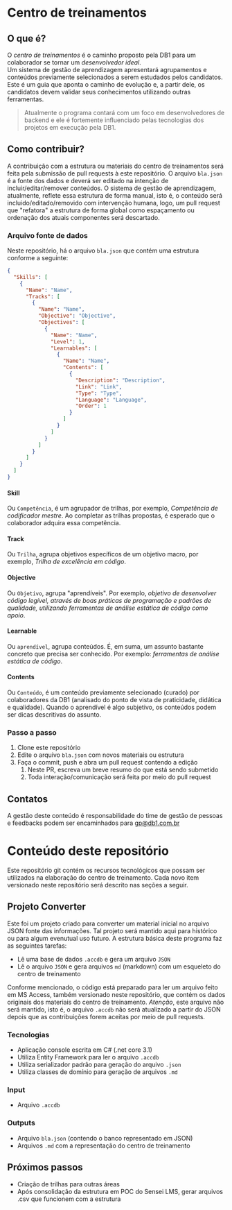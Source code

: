 # Centro de treinamentos

## O que é?
O *centro de treinamentos* é o caminho proposto pela DB1 para um colaborador se tornar um _desenvolvedor ideal_.  
Um sistema de gestão de aprendizagem apresentará agrupamentos e conteúdos previamente selecionados a serem estudados pelos candidatos.
Este é um guia que aponta o caminho de evolução e, a partir dele, os candidatos devem validar seus conhecimentos utilizando outras ferramentas.

> Atualmente o programa contará com um foco em desenvolvedores de backend e ele é fortemente influenciado pelas tecnologias dos projetos em execução pela DB1.

## Como contribuir?
A contribuição com a estrutura ou materiais do centro de treinamentos será feita pela submissão de pull requests à este repositório.
O arquivo `bla.json` é a fonte dos dados e deverá ser editado na intenção de incluir/editar/remover conteúdos.
O sistema de gestão de aprendizagem, atualmente, reflete essa estrutura de forma manual, isto é, o conteúdo será incluido/editado/removido com intervenção humana, logo, um pull request que "refatora" a estrutura de forma global como espaçamento ou ordenação dos atuais componentes será descartado.

### Arquivo fonte de dados
Neste repositório, há o arquivo `bla.json` que contém uma estrutura conforme a seguinte:
```json
{
  "Skills": [
    {
      "Name": "Name",
      "Tracks": [
        {
          "Name": "Name",
          "Objective": "Objective",
          "Objectives": [
            {
              "Name": "Name",
              "Level": 1,
              "Learnables": [
                {
                  "Name": "Name",
                  "Contents": [
                    {
                      "Description": "Description",
                      "Link": "Link",
                      "Type": "Type",
                      "Language": "Language",
                      "Order": 1
                    }
                  ]
                }
              ]
            }
          ]
        }
      ]
    }
  ]
}
```
#### Skill
Ou `Competência`, é um agrupador de trilhas, por exemplo, _Competência de codificador mestre_. Ao completar as trilhas propostas, é esperado que o colaborador adquira essa competência.

#### Track
Ou `Trilha`, agrupa objetivos específicos de um objetivo macro, por exemplo, _Trilha de excelência em código_.

#### Objective
Ou `Objetivo`, agrupa "aprendíveis". Por exemplo, _objetivo de desenvolver código legível, através de boas práticas de programação e padrões de qualidade, utilizando ferramentas de análise estática de código como apoio_.

#### Learnable
Ou `aprendível`, agrupa conteúdos. É, em suma, um assunto bastante concreto que precisa ser conhecido. Por exemplo: _ferramentas de análise estática de código_.

#### Contents
Ou `Conteúdo`, é um conteúdo previamente selecionado (curado) por colaboradores da DB1 (analisado do ponto de vista de praticidade, didática e qualidade). Quando o aprendível é algo subjetivo, os conteúdos podem ser dicas descritivas do assunto.

### Passo a passo
1. Clone este repositório
2. Edite o arquivo `bla.json` com novos materiais ou estrutura
3. Faça o commit, push e abra um pull request contendo a edição
   1. Neste PR, escreva um breve resumo do que está sendo submetido
   2. Toda interação/comunicação será feita por meio do pull request

## Contatos
A gestão deste conteúdo é responsabilidade do time de gestão de pessoas e feedbacks podem ser encaminhados para gp@db1.com.br

# Conteúdo deste repositório
Este repositório git contém os recursos tecnológicos que possam ser utilizados na elaboração do centro de treinamento. Cada novo item versionado neste repositório será descrito nas seções a seguir.

## Projeto Converter
Este foi um projeto criado para converter um material inicial no arquivo JSON fonte das informações. Tal projeto será mantido aqui para histórico ou para algum evenutual uso futuro. A estrutura básica deste programa faz as seguintes tarefas:

- Lê uma base de dados `.accdb` e gera um arquivo `JSON`
- Lê o arquivo `JSON` e gera arquivos `md` (markdown) com um esqueleto do centro de treinamento

Conforme mencionado, o código está preparado para ler um arquivo feito em MS Access, também versionado neste repositório, que contém os dados originais dos materiais do centro de treinamento. *Atenção*, este arquivo não será mantido, isto é, o arquivo `.accdb` não será atualizado a partir do JSON depois que as contribuições forem aceitas por meio de pull requests.

### Tecnologias
- Aplicação console escrita em C# (.net core 3.1)
- Utiliza Entity Framework para ler o arquivo `.accdb`
- Utiliza serializador padrão para geração do arquivo `.json`
- Utiliza classes de domínio para geração de arquivos `.md`

### Input
- Arquivo `.accdb`
### Outputs
- Arquivo `bla.json` (contendo o banco representado em JSON)
- Arquivos `.md` com a representação do centro de treinamento

## Próximos passos
- Criação de trilhas para outras áreas
- Após consolidação da estrutura em POC do Sensei LMS, gerar arquivos .csv que funcionem com a estrutura 